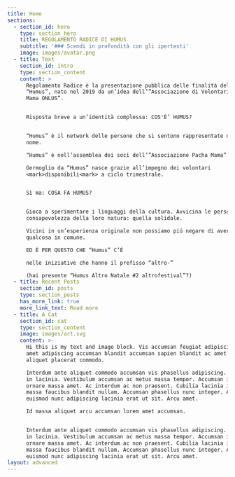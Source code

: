```yaml
---
title: Home
sections:
  - section_id: hero
    type: section_hero
    title: REGOLAMENTO RADICE DI HUMUS
    subtitle: '### Scendi in profondità con gli ipertesti'
    image: images/avatar.png
  - title: Text
    section_id: intro
    type: section_content
    content: >
      Regolamento Radice è la presentazione pubblica delle finalità del progetto
      “Humus”, nato nel 2019 da un’idea dell’”Associazione di Volontariato Pacha
      Mama ONLUS”.


      Risposta breve a un’identità complessa: COS'È’ HUMUS?


      “Humus” è il network delle persone che si sentono rappresentate da questo
      nome. 

      “Humus” è nell’assemblea dei soci dell’”Associazione Pacha Mama”.

      Germoglio da “Humus” nasce grazie all’impegno dei volontari
      <mark>disponibili<mark> a ciclo trimestrale. 


      Sì ma: COSA FA HUMUS?


      Gioca a sperimentare i linguaggi della cultura. Avvicina le persone alla
      consapevolezza della loro natura: quella solidale. 

      Vicini in un’esperienza originale non possiamo piú negare di avere
      qualcosa in comune.

      ED È PER QUESTO CHE “Humus” C’È

      nelle iniziative che hanno il prefisso “altro-” 

      (hai presente “Humus Altro Natale #2 altrofestival”?)
  - title: Recent Posts
    section_id: posts
    type: section_posts
    has_more_link: true
    more_link_text: Read more
  - title: A Cat
    section_id: cat
    type: section_content
    image: images/art.svg
    content: >-
      Hi this is my text and image block. Vis accumsan feugiat adipiscing nisl
      amet adipiscing accumsan blandit accumsan sapien blandit ac amet faucibus
      aliquet placerat commodo. 

      Interdum ante aliquet commodo accumsan vis phasellus adipiscing. Ornare a
      in lacinia. Vestibulum accumsan ac metus massa tempor. Accumsan in lacinia
      ornare massa amet. Ac interdum ac non praesent. Cubilia lacinia interdum
      massa faucibus blandit nullam. Accumsan phasellus nunc integer. Accumsan
      euismod nunc adipiscing lacinia erat ut sit. Arcu amet. 

      Id massa aliquet arcu accumsan lorem amet accumsan.


      Interdum ante aliquet commodo accumsan vis phasellus adipiscing. Ornare a
      in lacinia. Vestibulum accumsan ac metus massa tempor. Accumsan in lacinia
      ornare massa amet. Ac interdum ac non praesent. Cubilia lacinia interdum
      massa faucibus blandit nullam. Accumsan phasellus nunc integer. Accumsan
      euismod nunc adipiscing lacinia erat ut sit. Arcu amet.
layout: advanced
---
```

